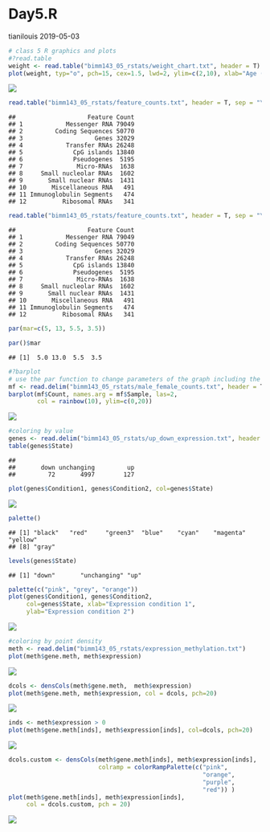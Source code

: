 Day5.R
================
tianilouis
2019-05-03

``` r
# class 5 R graphics and plots 
#?read.table
weight <- read.table("bimm143_05_rstats/weight_chart.txt", header = T)
plot(weight, typ="o", pch=15, cex=1.5, lwd=2, ylim=c(2,10), xlab="Age (months)", ylab="Weight(kg)", main="FAT BABIES > EVERYONE ELSE")
```

![](Day5_files/figure-markdown_github/unnamed-chunk-1-1.png)

``` r
read.table("bimm143_05_rstats/feature_counts.txt", header = T, sep = "\t")
```

    ##                    Feature Count
    ## 1            Messenger RNA 79049
    ## 2         Coding Sequences 50770
    ## 3                    Genes 32029
    ## 4            Transfer RNAs 26248
    ## 5              CpG islands 13840
    ## 6              Pseudogenes  5195
    ## 7               Micro-RNAs  1638
    ## 8     Small nucleolar RNAs  1602
    ## 9       Small nuclear RNAs  1431
    ## 10       Miscellaneous RNA   491
    ## 11 Immunoglobulin Segments   474
    ## 12          Ribosomal RNAs   341

``` r
read.table("bimm143_05_rstats/feature_counts.txt", header = T, sep = "\t")
```

    ##                    Feature Count
    ## 1            Messenger RNA 79049
    ## 2         Coding Sequences 50770
    ## 3                    Genes 32029
    ## 4            Transfer RNAs 26248
    ## 5              CpG islands 13840
    ## 6              Pseudogenes  5195
    ## 7               Micro-RNAs  1638
    ## 8     Small nucleolar RNAs  1602
    ## 9       Small nuclear RNAs  1431
    ## 10       Miscellaneous RNA   491
    ## 11 Immunoglobulin Segments   474
    ## 12          Ribosomal RNAs   341

``` r
par(mar=c(5, 13, 5.5, 3.5))

par()$mar
```

    ## [1]  5.0 13.0  5.5  3.5

``` r
#?barplot
# use the par function to change parameters of the graph including the margins
mf <- read.delim("bimm143_05_rstats/male_female_counts.txt", header = T)
barplot(mf$Count, names.arg = mf$Sample, las=2, 
        col = rainbow(10), ylim=c(0,20))
```

![](Day5_files/figure-markdown_github/unnamed-chunk-1-2.png)

``` r
#coloring by value
genes <- read.delim("bimm143_05_rstats/up_down_expression.txt", header = T)
table(genes$State)
```

    ## 
    ##       down unchanging         up 
    ##         72       4997        127

``` r
plot(genes$Condition1, genes$Condition2, col=genes$State)
```

![](Day5_files/figure-markdown_github/unnamed-chunk-1-3.png)

``` r
palette()
```

    ## [1] "black"   "red"     "green3"  "blue"    "cyan"    "magenta" "yellow" 
    ## [8] "gray"

``` r
levels(genes$State)
```

    ## [1] "down"       "unchanging" "up"

``` r
palette(c("pink", "grey", "orange"))
plot(genes$Condition1, genes$Condition2, 
     col=genes$State, xlab="Expression condition 1", 
     ylab="Expression condition 2")
```

![](Day5_files/figure-markdown_github/unnamed-chunk-1-4.png)

``` r
#coloring by point density 
meth <- read.delim("bimm143_05_rstats/expression_methylation.txt")
plot(meth$gene.meth, meth$expression)
```

![](Day5_files/figure-markdown_github/unnamed-chunk-1-5.png)

``` r
dcols <- densCols(meth$gene.meth,  meth$expression)
plot(meth$gene.meth, meth$expression, col = dcols, pch=20)
```

![](Day5_files/figure-markdown_github/unnamed-chunk-1-6.png)

``` r
inds <- meth$expression > 0 
plot(meth$gene.meth[inds], meth$expression[inds], col=dcols, pch=20)
```

![](Day5_files/figure-markdown_github/unnamed-chunk-1-7.png)

``` r
dcols.custom <- densCols(meth$gene.meth[inds], meth$expression[inds],
                         colramp = colorRampPalette(c("pink",
                                                      "orange",
                                                      "purple",
                                                      "red")) )
plot(meth$gene.meth[inds], meth$expression[inds], 
     col = dcols.custom, pch = 20)
```

![](Day5_files/figure-markdown_github/unnamed-chunk-1-8.png)
